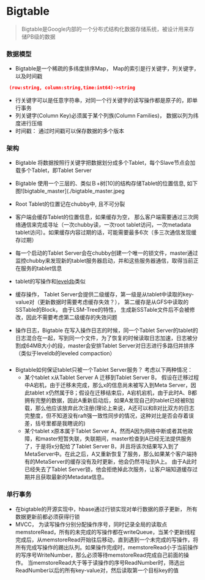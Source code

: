 # Bigtable

> Bigtable是Google内部的一个分布式结构化数据存储系统，被设计用来存储PB级的数据

### 数据模型

* Bigtable是一个稀疏的多纬度排序Map， Map的索引是行关键字，列关键字，以及时间戳
```json
 (row:string, column:string,time:int64)->string
```
* 行关键字可以是任意字符串，对同一个行关键字的读写操作都是原子的，即单行事务
* 列关键字(Column Key)必须属于某个列族(Column Families)， 数据以列为纬度进行压缩
* 时间戳： 通过时间戳可以保存数据的多个版本

### 架构

* Bigtable 将数据按照行关键字把数据划分成多个Tablet，每个Slave节点会加载多个Tablet，即Tablet Server
* Bigtable 使用一个三层的、类似Ｂ+树[10]的结构存储Tablet的位置信息, 如下图![bigtable_master](./bigtable_master.jpeg

* Root Tablet的位置记在chubby中, 且不可分裂
* 客户端会缓存Tablet的位置信息，如果缓存为空， 那么客户端需要通过三次网络通信来完成寻址（一次chubby读，一次root tablet访问，一次metadata tablet访问）。如果缓存内容过期的话，可能需要最多6次（多三次通信发现缓存过期）
* 每一个启动的Tablet Server会在chubby创建一个唯一的锁文件，master通过监控chubby来发现新的tablet服务器启动，并和这些服务器通信，取得当前正在服务的tablet信息
* tablet的写操作和[leveldb](/projects/leveldb.md)类似
* 缓存操作， Tablet Server会提供二级缓存，第一级是从tablet中读取的key-value对（更新数据时需要考虑缓存失效？）， 第二缓存是从GFS中读取的SSTable的Block， 由于LSM-Tree的特性， 生成新SSTable文件后不会被修改，因此不需要考虑第二级缓存的失效问题
* 操作日志，Bigtable 在写入操作日志的时候，同一个Tablet Server的tablet的日志混合在一起，写到同一个文件，为了恢复的时候读取日志加速，日志被分割成64MB大小的段，master会安排Tablet Server对日志进行多路归并排序 （类似于leveldb的leveled compaction）

###

* Bigtable如何保证tablet只被一个Tablet Server服务？ 考虑以下两种情况：
  * 某个tablet x从Tablet Server A 迁移到Tablet Server B， 假设在迁移过程中A宕机，由于迁移未完成，那么x的信息尚未被写入到Meta Server，因此tablet x仍然属于B；假设在迁移结束后，A宕机宕机，由于此时A、B都拥有完整的数据，因此A重新启动后，如果A发现自己的tablet已经被B加载，那么他应该放弃此次注册(理论上来说，A还可以和B对比双方的日志完整度，但不知道没有raft强一致性同步的情况，这种对比是否会存着误差，括号里都是我瞎说的)
  * 某个tablet x原本属于Tablet Server A，然而A因为网络中断或者其他故障，和master短暂失联，失联期间，master检查到A已经无法提供服务了，于是将x分配给了Tablet Server B，并且将该次结果写入到了MetaServer中。在此之后，A又重新恢复了服务，那么如果某个客户端持有的MetaServer的缓存没有及时更新，他会仍然寻址到A上。 由于A此时已经失去了Tablet Server锁，他会拒绝掉此次服务，让客户端知道缓存过期并且获取最新的Metadata信息。

### 单行事务

* 在bigtable的开源实现中，hbase通过行锁实现对单行数据的原子更新， 所有数据更新前都必须获得行锁
* MVCC， 为读写操作分别分配操作序号，同时记录全局的读取点memstoreRead，所有的未完成的写操作都在writeQueue，当某个更新线程完成后，从memstoreRead开始往后移动，直到遇到一个未完成的写操作，将所有完成写操作的踢出队列。如果操作完成时，memstoreRead小于当前操作的写序号WriteNumber，那么必须等待memstoreRead完成自己前面的操作。 当memstoreRead大于等于读操作的序号ReadNumber时，筛选出ReadNumber以后的所有key-value对，然后读取第一个目标key的值
